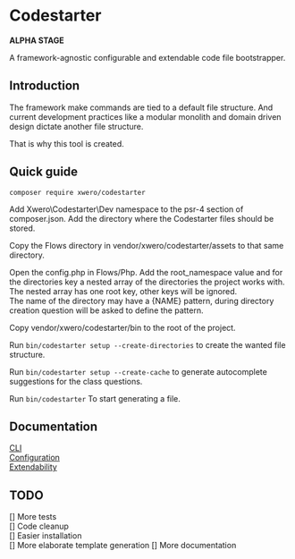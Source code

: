 # Codestarter

**ALPHA STAGE**

A framework-agnostic configurable and extendable code file bootstrapper.

## Introduction

The framework make commands are tied to a default file structure. 
And current development practices like a modular monolith and domain driven design dictate another file structure.

That is why this tool is created.

## Quick guide

```
composer require xwero/codestarter
```
Add Xwero\Codestarter\Dev namespace to the psr-4 section of composer.json. Add the directory where the Codestarter files should be stored.

Copy the Flows directory in vendor/xwero/codestarter/assets to that same directory.

Open the config.php in Flows/Php. Add the root_namespace value and for the directories key a nested array of the directories the project works with.<br>
The nested array has one root key, other keys will be ignored.<br>
The name of the directory may have a {NAME} pattern, during directory creation question will be asked to define the pattern.

Copy vendor/xwero/codestarter/bin to the root of the project.

Run `bin/codestarter setup --create-directories` to create the wanted file structure.

Run `bin/codestarter setup --create-cache` to generate autocomplete suggestions for the class questions.

Run `bin/codestarter` To start generating a file.

## Documentation

[CLI](docs/cli.md)<br>
[Configuration](docs/confuration.md)<br>
[Extendability](docs/extendability.md)

## TODO

[] More tests<br>
[] Code cleanup<br>
[] Easier installation<br>
[] More elaborate template generation
[] More documentation

